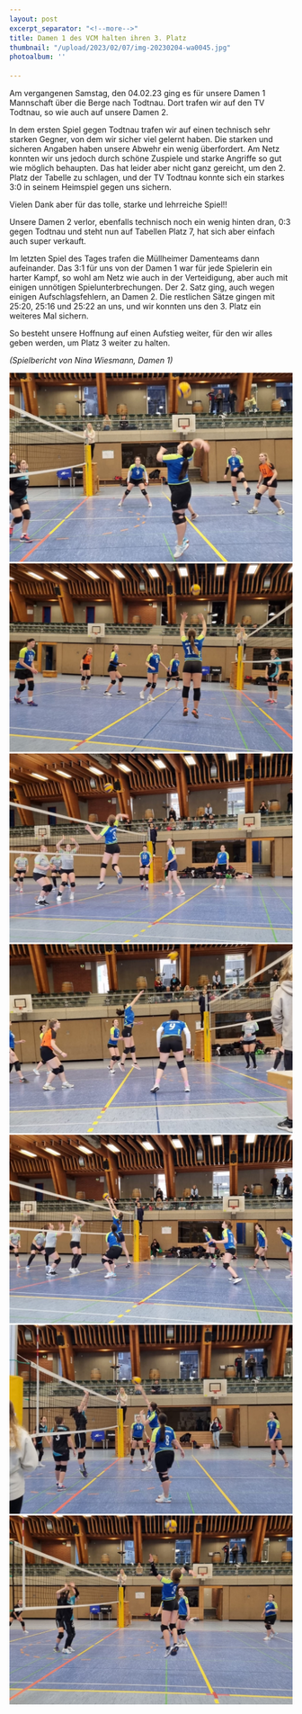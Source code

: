 ```yaml
---
layout: post
excerpt_separator: "<!--more-->"
title: Damen 1 des VCM halten ihren 3. Platz
thumbnail: "/upload/2023/02/07/img-20230204-wa0045.jpg"
photoalbum: ''

---
```

Am vergangenen Samstag, den 04.02.23 ging es für unsere Damen 1 Mannschaft über die Berge nach Todtnau. Dort trafen wir auf den TV Todtnau, so wie auch auf unsere Damen 2. 

In dem ersten Spiel gegen Todtnau trafen wir auf einen technisch sehr starken Gegner, von dem wir sicher viel gelernt haben. Die starken und sicheren Angaben haben unsere Abwehr ein wenig überfordert. Am Netz konnten wir uns jedoch durch schöne Zuspiele und starke Angriffe so gut wie möglich behaupten. Das hat leider aber nicht ganz gereicht, um den 2. Platz der Tabelle zu schlagen, und der TV Todtnau konnte sich ein starkes 3:0 in seinem Heimspiel gegen uns sichern. 

Vielen Dank aber für das tolle, starke und lehrreiche Spiel!!

Unsere Damen 2 verlor, ebenfalls technisch noch ein wenig hinten dran, 0:3 gegen Todtnau und steht nun auf Tabellen Platz 7, hat sich aber einfach auch super verkauft.

Im letzten Spiel des Tages trafen die Müllheimer Damenteams dann aufeinander. Das 3:1 für uns von der Damen 1 war für jede Spielerin ein harter Kampf, so wohl am Netz wie auch in der Verteidigung, aber auch mit einigen unnötigen Spielunterbrechungen. Der 2. Satz ging, auch wegen einigen Aufschlagsfehlern, an Damen 2. Die restlichen Sätze gingen mit 25:20, 25:16 und 25:22 an uns, und wir konnten uns den 3. Platz ein weiteres Mal sichern.

So besteht unsere Hoffnung auf einen Aufstieg weiter, für den wir alles geben werden, um Platz 3 weiter zu halten.

_(Spielbericht von Nina Wiesmann, Damen 1)_

![](/upload/2023/02/07/img-20230204-wa0048.jpg)![](/upload/2023/02/07/img-20230204-wa0057.jpg)![](/upload/2023/02/07/img-20230204-wa0066.jpg)![](/upload/2023/02/07/img-20230204-wa0089.jpg)![](/upload/2023/02/07/img-20230204-wa0094.jpg)![](/upload/2023/02/07/img-20230204-wa0107.jpg)![](/upload/2023/02/07/img-20230204-wa0117.jpg)